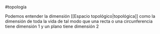 #topología 

Podemos entender la dimensión [[Espacio topológico|topológica]] como la dimensión de toda la vida de tal modo que una recta o una circunferencia tiene dimensión $1$ y un plano tiene dimensión $2$